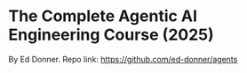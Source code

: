 # The Complete Agentic AI Engineering Course (2025)
By Ed Donner.
Repo link: https://github.com/ed-donner/agents
